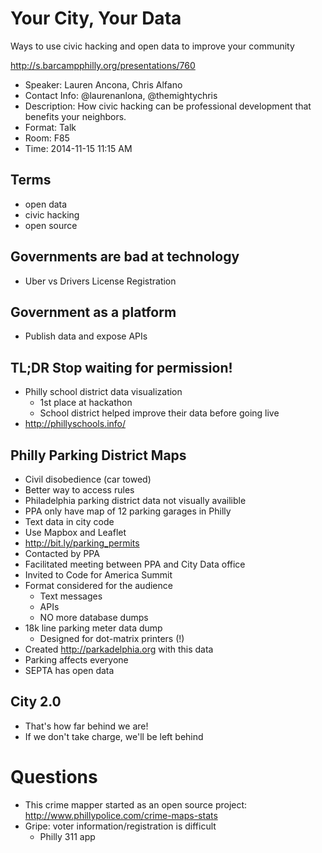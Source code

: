 # Your City, Your Data

Ways to use civic hacking and open data to improve your community

http://s.barcampphilly.org/presentations/760

- Speaker: Lauren Ancona, Chris Alfano
- Contact Info: @laurenanlona, @themightychris
- Description: How civic hacking can be professional development that benefits your neighbors.
- Format: Talk
- Room: F85
- Time: 2014-11-15 11:15 AM

## Terms

- open data
- civic hacking
- open source

## Governments are bad at technology

- Uber vs Drivers License Registration

## Government as a platform

- Publish data and expose APIs

## TL;DR Stop waiting for permission!

- Philly school district data visualization
  - 1st place at hackathon
  - School district helped improve their data before going live
- http://phillyschools.info/

## Philly Parking District Maps

- Civil disobedience (car towed)
- Better way to access rules
- Philadelphia parking district data not visually availible
- PPA only have map of 12 parking garages in Philly
- Text data in city code
- Use Mapbox and Leaflet
- http://bit.ly/parking_permits
- Contacted by PPA
- Facilitated meeting between PPA and City Data office
- Invited to Code for America Summit
- Format considered for the audience
  - Text messages
  - APIs
  - NO more database dumps
- 18k line parking meter data dump
  - Designed for dot-matrix printers (!)
- Created http://parkadelphia.org with this data
- Parking affects everyone
- SEPTA has open data

## City 2.0

- That's how far behind we are!
- If we don't take charge, we'll be left behind

# Questions

- This crime mapper started as an open source project: http://www.phillypolice.com/crime-maps-stats
- Gripe: voter information/registration is difficult
  - Philly 311 app
